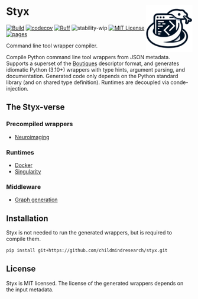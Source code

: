 # Styx <img src="docs/logo.svg" align="right" width="25%"/>

[![Build](https://github.com/childmindresearch/styx/actions/workflows/test.yaml/badge.svg?branch=main)](https://github.com/childmindresearch/styx/actions/workflows/test.yaml?query=branch%3Amain)
[![codecov](https://codecov.io/gh/childmindresearch/styx/branch/main/graph/badge.svg?token=22HWWFWPW5)](https://codecov.io/gh/childmindresearch/styx)
[![Ruff](https://img.shields.io/endpoint?url=https://raw.githubusercontent.com/astral-sh/ruff/main/assets/badge/v2.json)](https://github.com/astral-sh/ruff)
![stability-wip](https://img.shields.io/badge/stability-work_in_progress-lightgrey.svg)
[![MIT License](https://img.shields.io/badge/license-MIT-blue.svg)](https://github.com/childmindresearch/styx/blob/main/LICENSE)
[![pages](https://img.shields.io/badge/api-docs-blue)](https://childmindresearch.github.io/styx)

Command line tool wrapper compiler.

Compile Python command line tool wrappers from JSON metadata.
Supports a superset of the [Boutiques](https://boutiques.github.io/) descriptor format, and generates idiomatic Python
(3.10+) wrappers with type hints, argument parsing, and documentation. Generated code only depends on the Python
standard library (and on shared type definition). Runtimes are decoupled via conde-injection.

## The Styx-verse

### Precompiled wrappers

- [Neuroimaging](https://github.com/childmindresearch/niwrap)

### Runtimes

- [Docker](https://github.com/childmindresearch/styxdocker)
- [Singularity](https://github.com/childmindresearch/styxsingularity)

### Middleware

- [Graph generation](https://github.com/childmindresearch/styxgraph)


## Installation

Styx is not needed to run the generated wrappers, but is required to compile them.

```bash
pip install git+https://github.com/childmindresearch/styx.git
```

## License

Styx is MIT licensed. The license of the generated wrappers depends on the input metadata.
